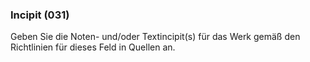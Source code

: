 ### Incipit (031)

Geben Sie die Noten- und/oder Textincipit(s) für das Werk gemäß den Richtlinien für dieses Feld in Quellen an.
